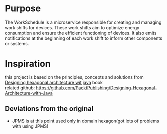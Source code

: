 # Purpose

The WorkSchedule is a microservice responsible for creating and managing work shifts for devices. These work shifts aim to optimize energy consumption and ensure the efficient functioning of devices. It also emits notifications at the beginning of each work shift to inform other components or systems.

# Inspiration

this project is based on the principles, concepts and solutions from [Designing hexagonal architecture wit java](https://www.packtpub.com/product/designing-hexagonal-architecture-with-java/9781801816489) book  
related github: https://github.com/PacktPublishing/Designing-Hexagonal-Architecture-with-Java 


## Deviations from the original
* JPMS is at this point used only in domain hexagon(got lots of problems with using JPMS)
